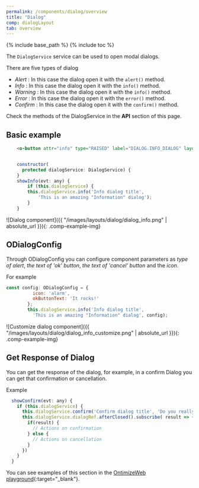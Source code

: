 ```yaml
---
permalink: /components/dialog/overview
title: "Dialog"
comp: dialogLayout
tab: overview
---
```


{% include base_path %}
{% include toc %}

The `DialogService` service can be used to open modal dialogs.

There are five types of dialog
- *Alert* : In this case the dialog open it with the `alert()` method.
- *Info* : In this case the dialog open it with the `info()` method.
- *Warning* : In this case the dialog open it with the `info()` method.
- *Error* : In this case the dialog open it with the `error()` method.
- *Confirm* : In this case the dialog open it with the `confirm()` method.

Check the methods of the DialogService in the **API** section of this page.

## Basic example
```html
    <o-button attr="info" type="RAISED" label="DIALOG.INFO_DIALOG" layout-padding (click)="showInfo($event)"></o-button>
```
```js

    constructor(
      protected dialogService: DialogService) {
    }
    showInfo(evt: any) {
        if (this.dialogService) {
        this.dialogService.info('Info dialog title',
            'This is an amazing "Information" dialog');
        }
    }


```



![Dialog component]({{ "/images/layouts/dialog/dialog_info.png" | absolute_url }}){: .comp-example-img}


## ODialogConfig

Through ODialogConfig you can configure component parameters as *type of alert*, *the text of 'ok' button*, *the text of 'cancel' button* and the *icon*.


For example
```js
const config: ODialogConfig = {
          icon: 'alarm',
          okButtonText: 'It rocks!'
        };
        this.dialogService.info('Info dialog title',
          'This is an amazing "Information" dialog', config);
```

![Customize dialog component]({{ "/images/layouts/dialog/dialog_info_customize.png" | absolute_url }}){: .comp-example-img}


## Get Response of Dialog

You can get the response of the dialog, for example, in a confirm Dialog you can get that confirmation or cancellation.

Example
```js
  showConfirm(evt: any) {
    if (this.dialogService) {
      this.dialogService.confirm('Confirm dialog title', 'Do you really want to accept?');
      this.dialogService.dialogRef.afterClosed().subscribe( result => {
        if(result) {
          // Actions on confirmation
        } else {
          // Actions on cancellation
        }
      })
    }
  }
```

You can see examples of this section in the [OntimizeWeb playground]({{site.playgroundurl}}/main/dialogs){:target="_blank"}.